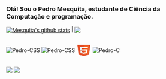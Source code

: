 ### Olá! Sou o Pedro Mesquita, estudante de Ciência da Computação e programação.

<a href="https://github.com/PedroMesquitaa/github-readme-stats"><img align="center" src="https://github-readme-stats.vercel.app/api?username=PedroMesquitaa&show_icons=true&include_all_commits=true&theme=buefy&hide_border=true" alt="Mesquita's github stats" /></a> | <a href="https://github.com/PedroMesquitaa/github-readme-stats"><img align="center" src="https://github-readme-stats.vercel.app/api/top-langs/?username=PedroMesquitaa&layout=compact&theme=buefy&hide_border=true" /></a>

<div style="display: inline_block"><br>
  <img align="center" alt="Pedro-CSS" height="30" width="40" src="https://cdn.jsdelivr.net/gh/devicons/devicon/icons/javascript/javascript-original.svg" />
  <img align="center" alt="Pedro-CSS" height="30" width="40" src="https://cdn.jsdelivr.net/gh/devicons/devicon/icons/css3/css3-original.svg" />
  <img align="center" alt="Pedro-HTML" height="30" width="40" src="https://raw.githubusercontent.com/devicons/devicon/master/icons/html5/html5-original.svg">
  <img align="center" alt="Pedro-C" height="30" width="40" src="https://cdn.jsdelivr.net/gh/devicons/devicon/icons/c/c-original.svg" />
          
</div>
          
##

<div> 
  <a href = "mailto:pedrozd45@gmail.com"><img src="https://img.shields.io/badge/-Gmail-%23333?style=for-the-badge&logo=gmail&logoColor=white" target="_blank"></a>
  <a href="https://www.linkedin.com/in/pedro-mesquita-b8b6a61b7/" target="_blank"><img src="https://img.shields.io/badge/-LinkedIn-%230077B5?style=for-the-badge&logo=linkedin&logoColor=white" target="_blank"></a> 
</div>
